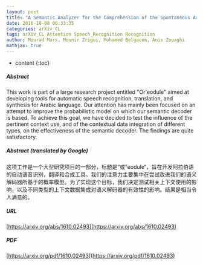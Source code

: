 ```yaml
---
layout: post
title: "A Semantic Analyzer for the Comprehension of the Spontaneous Arabic Speech"
date: 2016-10-08 06:33:35
categories: arXiv_CL
tags: arXiv_CL Attention Speech_Recognition Recognition
author: Mourad Mars, Mounir Zrigui, Mohamed Belgacem, Anis Zouaghi
mathjax: true
---
```


* content
{:toc}

##### Abstract
This work is part of a large research project entitled "Or\'eodule" aimed at developing tools for automatic speech recognition, translation, and synthesis for Arabic language. Our attention has mainly been focused on an attempt to improve the probabilistic model on which our semantic decoder is based. To achieve this goal, we have decided to test the influence of the pertinent context use, and of the contextual data integration of different types, on the effectiveness of the semantic decoder. The findings are quite satisfactory.

##### Abstract (translated by Google)
这项工作是一个大型研究项目的一部分，标题是“或”eodule“，旨在开发阿拉伯语的自动语音识别，翻译和合成工具。我们的注意力主要集中在尝试改进我们的语义解码器所基于的概率模型。为了实现这个目标，我们决定测试相关上下文使用的影响，以及不同类型的上下文数据集成对语义解码器的有效性的影响。结果是相当令人满意的。

##### URL
[https://arxiv.org/abs/1610.02493](https://arxiv.org/abs/1610.02493)

##### PDF
[https://arxiv.org/pdf/1610.02493](https://arxiv.org/pdf/1610.02493)

